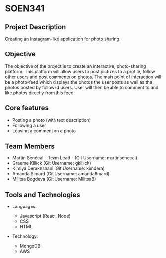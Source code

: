 # SOEN341

## Project Description
Creating an Instagram-like application for photo sharing.

## Objective
The objective of the project is to create an interactive, photo-sharing platform. This platform will allow users to post pictures to a profile, follow other users and post comments on photos. The main point of interaction will be a photo-feed which displays the photos the user posts as well as the photos posted by followed users. User will then be able to comment to and like photos directly from this feed.

## Core features
- Posting a photo (with text description)
- Following a user
- Leaving a comment on a photo

## Team Members
- Martin Senécal - Team Lead - (Git Username: martinsenecal) 
- Graeme Killick (Git Username: gkillick) 
- Kimiya Derakhshani (Git Username: kimdera) 
- Amanda Simard (Git Username: amanda6mard)
- Militsa Bogdeva (Git Username: MilitsaB) 

## Tools and Technologies
- Languages:
  - Javascript (React, Node)
  - CSS
  - HTML
  
- Technology:
  - MongoDB
  - AWS
  
